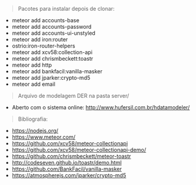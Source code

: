 > Pacotes para instalar depois de clonar:

- meteor add accounts-base
- meteor add accounts-password
- meteor add accounts-ui-unstyled
- meteor add iron:router
- ostrio:iron-router-helpers
- meteor add xcv58:collection-api
- meteor add chrismbeckett:toastr
- meteor add http
- meteor add bankfacil:vanilla-masker
- meteor add jparker:crypto-md5
- meteor add email

> Arquivo de modelagem DER na pasta server/

- Aberto com o sistema online: http://www.hufersil.com.br/hdatamodeler/

> Bibliografia:

- https://nodejs.org/
- https://www.meteor.com/
- https://github.com/xcv58/meteor-collectionapi
- https://github.com/xcv58/meteor-collectionapi-demo/
- https://github.com/chrismbeckett/meteor-toastr
- http://codeseven.github.io/toastr/demo.html
- https://github.com/BankFacil/vanilla-masker
- https://atmospherejs.com/jparker/crypto-md5